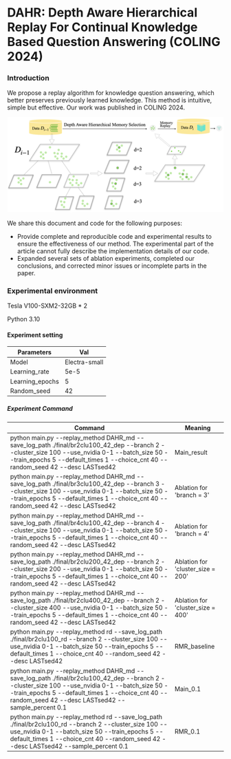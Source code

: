 # DAHR: Depth Aware Hierarchical Replay For Continual Knowledge Based Question Answering (COLING 2024)



### Introduction

We propose a replay algorithm for knowledge question answering, which better preserves previously learned knowledge. This method is intuitive, simple but effective. Our work was published in COLING 2024.



<img src="./resource/main_figure.png" alt="main_fig" style="zoom:67%;" />

We share this document and code for the following purposes:

- Provide complete and reproducible code and experimental results to ensure the effectiveness of our method. The experimental part of the article cannot fully describe the implementation details of our code.
- Expanded several sets of ablation experiments, completed our conclusions, and corrected minor issues or incomplete parts in the paper.



### Experimental environment

Tesla V100-SXM2-32GB * 2

Python 3.10



#### Experiment setting

| Parameters      | Val           |
| --------------- | ------------- |
| Model           | Electra-small |
| Learning_rate   | 5e-5          |
| Learning_epochs | 5             |
| Random_seed     | 42            |

##### Experiment Command

| Command                                                      | Meaning                           |
| ------------------------------------------------------------ | --------------------------------- |
| python main.py  --replay_method DAHR_md  --save_log_path ./final/br2clu100_42_dep --branch 2 --cluster_size 100 --use_nvidia 0-1 --batch_size 50 --train_epochs 5 --default_times 1 --choice_cnt 40 --random_seed 42 --desc LASTsed42 | Main_result                       |
| python main.py  --replay_method DAHR_md  --save_log_path ./final/br3clu100_42_dep --branch 3 --cluster_size 100 --use_nvidia 0-1 --batch_size 50 --train_epochs 5 --default_times 1 --choice_cnt 40 --random_seed 42 --desc LASTsed42 | Ablation for 'branch = 3'         |
| python main.py  --replay_method DAHR_md  --save_log_path ./final/br4clu100_42_dep --branch 4 --cluster_size 100 --use_nvidia 0-1 --batch_size 50 --train_epochs 5 --default_times 1 --choice_cnt 40 --random_seed 42 --desc LASTsed42 | Ablation for 'branch = 4'         |
| python main.py  --replay_method DAHR_md  --save_log_path ./final/br2clu200_42_dep --branch 2 --cluster_size 200 --use_nvidia 0-1 --batch_size 50 --train_epochs 5 --default_times 1 --choice_cnt 40 --random_seed 42 --desc LASTsed42 | Ablation for 'cluster_size = 200' |
| python main.py  --replay_method DAHR_md  --save_log_path ./final/br2clu400_42_dep --branch 2 --cluster_size 400 --use_nvidia 0-1 --batch_size 50 --train_epochs 5 --default_times 1 --choice_cnt 40 --random_seed 42 --desc LASTsed42 | Ablation for 'cluster_size = 400' |
| python main.py  --replay_method rd  --save_log_path ./final/br2clu100_rd --branch 2 --cluster_size 100 --use_nvidia 0-1 --batch_size 50 --train_epochs 5 --default_times 1 --choice_cnt 40 --random_seed 42 --desc LASTsed42 | RMR_baseline                      |
| python main.py  --replay_method DAHR_md  --save_log_path ./final/br2clu100_42_dep --branch 2 --cluster_size 100 --use_nvidia 0-1 --batch_size 50 --train_epochs 5 --default_times 1 --choice_cnt 40 --random_seed 42 --desc LASTsed42 --sample_percent 0.1 | Main_0.1                          |
| python main.py  --replay_method rd  --save_log_path ./final/br2clu100_rd --branch 2 --cluster_size 100 --use_nvidia 0-1 --batch_size 50 --train_epochs 5 --default_times 1 --choice_cnt 40 --random_seed 42 --desc LASTsed42  --sample_percent 0.1 | RMR_0.1                           |

